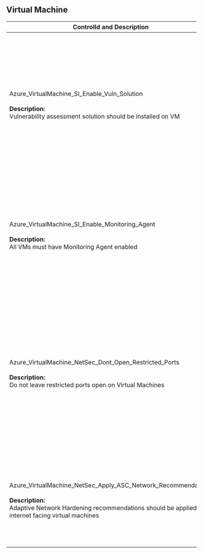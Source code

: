## Virtual Machine

| ControlId and Description | Used API(s) and Properties | Logic |
|---------------------------|----------------------------|-------|
| Azure_VirtualMachine_SI_Enable_Vuln_Solution<br><br><b>Description:</b><br>Vulnerability assessment solution should be installed on VM | <b>ARM API to list Virtual Machine Extensions at subscription level:</b><br>/subscriptions/{subscriptionId}/resourceGroups/<br>{resourceGroupName}/providers/Microsoft.Compute<br>/virtualMachines/{vmName}/extensions?api-version=2019-07-01<br><br><b>Properties:</b><br>publisher, type<br>| <b>Passed: </b><br>Required vulnerability assessment solution is present in VM.<br><b>Failed: </b><br>Required vulnerability assessment solution is not present in VM.<br><b>NotApplicable: </b><br>VM instance is part of AKS or ADB cluster.<br><b>Not Scanned: </b><br>VM OS type is null or empty. |
| Azure_VirtualMachine_SI_Enable_Monitoring_Agent<br><br><b>Description:</b><br>All VMs must have Monitoring Agent enabled | <b>ARM API to list Virtual Machine Extensions at subscription level:</b><br>/subscriptions/{subscriptionId}/resourceGroups/<br>{resourceGroupName}/providers/Microsoft.Compute<br>/virtualMachines/{vmName}/extensions?api-version=2019-07-01<br><br><b>Properties:</b><br>publisher, type| <b>Passed: </b><br>All required extensions are present in VM<br><b>Failed: </b><br>One or more required extensions are missing in VM.<br><b>NotApplicable: </b><br>VM is part of ADB cluster.<br><b>Not Scanned: </b><br>VM OS type is null or empty. |
| Azure_VirtualMachine_NetSec_Dont_Open_Restricted_Ports<br><br><b>Description:</b><br>Do not leave restricted ports open on Virtual Machines | <b>ARM API to list JIT network access policies at subscription level:</b><br>/subscriptions/{subscriptionId}/providers/Microsoft.<br>Security/jitNetworkAccessPolicies?api-version=2020-01-01<br><b>Property:</b><br>virtualMachines/ports<br><br><b>ARM API to list Network Security Groups at subscription level:</b><br>/subscriptions/{subscriptionId}/providers/Microsoft.<br>Network/networkSecurityGroups?api-version=2019-04-01"<br><b>Property:</b><br>destinationPortRange<br><br><b>ARM API to list Virtual Networks at subscription level:</b><br>/subscriptions/{subscriptionId}/providers/Microsoft.<br>Network/virtualNetworks?api-version=2019-11-01<br><b>Property:</b><br>networkSecurityGroup/id| <b>Passed: </b><br>NSG is configured and no inbound port is open or NSG is configured and no restricted ports are open<br><b>Failed: </b><br>No NSG is configured on VM or NSG is configured but restricted ports are open.<br><b>NotApplicable: </b><br>VM instance is part of ADB cluster.|
| Azure_VirtualMachine_NetSec_Apply_ASC_Network_Recommendations<br><br><b>Description:</b><br>Adaptive Network Hardening recommendations should be applied on internet facing virtual machines | <b>ARM API to list security assessments at subscription level:</b><br>/subscriptions/{subscriptionId}/providers/Microsoft.Security<br>/assessments?api-version=2020-01-01<br><br><b>Properties:</b><br>id, name, resourceDetails/Id, displayName, status/code, status, additionalData | <b>Passed: </b><br>ASC assessment found with Healthy status code.<br><b>Failed: </b><br>ASC assessment found with Unhealthy status code.|
